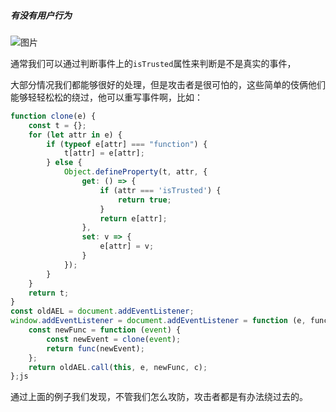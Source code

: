 ##### 有没有用户行为

![图片](https://mmbiz.qpic.cn/mmbiz_png/Hp2EvpxBicAhnzgHYXXojyW0WpVeqibibBZDr3man0uoM6oZNMkGTYFarFLicwBjCiavib0y5R4fGWcQibujXJej9cJYQ/640?wx_fmt=png&tp=webp&wxfrom=5&wx_lazy=1&wx_co=1)



通常我们可以通过判断事件上的`isTrusted`属性来判断是不是真实的事件，

大部分情况我们都能够很好的处理，但是攻击者是很可怕的，这些简单的伎俩他们能够轻轻松松的绕过，他可以重写事件啊，比如：

```js
function clone(e) {
    const t = {};
    for (let attr in e) {
        if (typeof e[attr] === "function") {
            t[attr] = e[attr];
        } else {
            Object.defineProperty(t, attr, {
                get: () => {
                    if (attr === 'isTrusted') {
                        return true;
                    }
                    return e[attr];
                },
                set: v => {
                    e[attr] = v;
                }
            });
        }
    }
    return t;
}
const oldAEL = document.addEventListener;
window.addEventListener = document.addEventListener = function (e, func, c) {
    const newFunc = function (event) {
        const newEvent = clone(event);
        return func(newEvent);
    };
    return oldAEL.call(this, e, newFunc, c);
};js
```

通过上面的例子我们发现，不管我们怎么攻防，攻击者都是有办法绕过去的。
